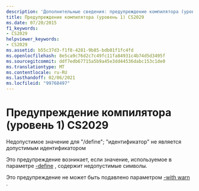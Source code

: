 ```yaml
---
description: 'Дополнительные сведения: предупреждение компилятора (уровень 1) CS2029'
title: Предупреждение компилятора (уровень 1) CS2029
ms.date: 07/20/2015
f1_keywords:
- CS2029
helpviewer_keywords:
- CS2029
ms.assetid: b55c37d3-f1f8-4281-9b85-bdb01f1fc4fd
ms.openlocfilehash: 8e5ca9c76d2c7c49fc11fa84931c4b74d5d3495f
ms.sourcegitcommit: ddf7edb67715a5b9a45e3dd44536dabc153c1de0
ms.translationtype: MT
ms.contentlocale: ru-RU
ms.lasthandoff: 02/06/2021
ms.locfileid: "99768497"
---
```

# <a name="compiler-warning-level-1-cs2029"></a>Предупреждение компилятора (уровень 1) CS2029

Недопустимое значение для "/define"; "идентификатор" не является допустимым идентификатором  
  
 Это предупреждение возникает, если значение, используемое в параметре [-define](../language-reference/compiler-options/define-compiler-option.md) , содержит недопустимые символы.  
  
 Это предупреждение не может быть подавлено параметром [-with warn](../language-reference/compiler-options/nowarn-compiler-option.md) .
